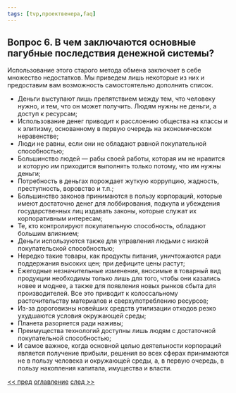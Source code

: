 ```yaml
---
tags: [tvp,проектвенера,faq]
---
```

## Вопрос 6. В чем заключаются основные пагубные последствия денежной системы?

Использование этого старого метода обмена заключает в себе множество недостатков. Мы приведем лишь некоторые из них и предоставим вам возможность самостоятельно дополнить список.

-   Деньги выступают лишь препятствием между тем, что человеку нужно, и тем, что он может получить. Людям нужны не деньги, а доступ к ресурсам;
-   Использование денег приводит к расслоению общества на классы и к элитизму, основанному в первую очередь на экономическом неравенстве;
-   Люди не равны, если они не обладают равной покупательной способностью;
-   Большинство людей — рабы своей работы, которая им не нравится и которую им приходится выполнять только потому, что им нужны деньги;
-   Потребность в деньгах порождает жуткую коррупцию, жадность, преступность, воровство и т.п.;
-   Большинство законов принимаются в пользу корпораций, которые имеют достаточно денег для лоббирования, подкупа и убеждения государственных лиц издавать законы, которые служат их корпоративным интересам;
-   Те, кто контролируют покупательную способность, обладают большим влиянием;
-   Деньги используются также для управления людьми с низкой покупательской способностью;
-   Нередко такие товары, как продукты питания, уничтожаются ради поддержания высоких цен; при дефиците цены растут;
-   Ежегодные незначительные изменения, вносимые в товарный вид продукции необходимы только лишь для того, чтобы они казались новее и моднее, а также для появления новых рынков сбыта для производителей. Все это приводит к колоссальному расточительству материалов и сверхупотреблению ресурсов;
-   Из-за дороговизны новейших средств утилизации отходов резко ухудшаются условия окружающей среды;
-   Планета разоряется ради наживы;
-   Преимущества технологий доступны лишь людям с достаточной покупательной способностью;
-   И самое важное, когда основной целью деятельности корпораций является получение прибыли, решения во всех сферах принимаются не в пользу человека и окружающей среды, а, в первую очередь, в пользу накопления капитала, имущества и власти.

[<< пред](Вопрос%205.%20Каких%20взглядов%20вы%20придерживаетесь%20относительно%20денег.md) [оглавление](FAQ%20%D0%BF%D0%BE%20%D0%BF%D1%80%D0%BE%D0%B5%D0%BA%D1%82%D1%83%20%C2%AB%D0%92%D0%B5%D0%BD%D0%B5%D1%80%D0%B0%C2%BB.md) [след >>](Вопрос%207.%20В%20своей%20книге%20Вы%20упоминаете%20об%20экономическом%20коллапсе..md)